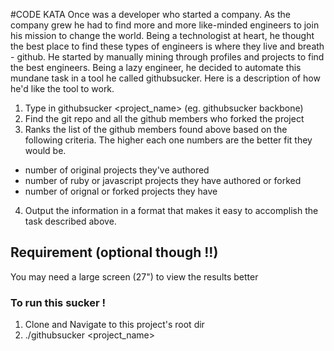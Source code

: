 #CODE KATA
Once was a developer who started a company. As the company grew he
had to find more and more like-minded engineers to join his mission to change
the world. Being a technologist at heart, he thought the best place to find these
types of engineers is where they live and breath - github. He started by manually
mining through profiles and projects to find the best engineers. Being a lazy
engineer, he decided to automate this mundane task in a tool he called githubsucker.
Here is a description of how he'd like the tool to work.

1. Type in githubsucker <project_name> (eg. githubsucker backbone)
2. Find the git repo and all the github members who forked the project
3. Ranks the list of the github members found above based on the following
criteria. The higher each one numbers are the better fit they would be.
* number of original projects they've authored
* number of ruby or javascript projects they have authored or forked
* number of orignal or forked projects they have
4. Output the information in a format that makes it easy to accomplish the task
described above.

## Requirement (optional though !!)

You may need a large screen (27") to view the results better

### To run this sucker !

1. Clone and Navigate to this project's root dir
2. ./githubsucker \<project_name\>

